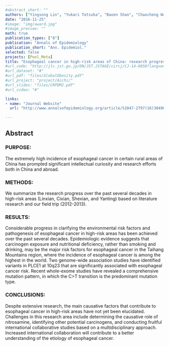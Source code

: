 ```yaml
---
#abstract_short: ""
authors: ["Yingsong Lin", "Yukari Totsuka", "Baoen Shan", "Chaocheng Wang", "Wenqiang Wei", "Youlin Qiao", "Shogo Kikuchi", "Manami Inoue", "Hideo Tanaka", "Yutong He"]
date: "2016-11-25"
#image: "img/award.jpg"
#image_preview: ""
math: true
publication_types: ["8"]
publication: "Annals of Epidemiology"
publication_short: "Ann. Epidemiol."
selected: false
projects: [Pool_Meta]
title: "Esophageal cancer in high-risk areas of China: research progress and challenges"
#url_code: "http://jlc.jst.go.jp/DN/JST.JSTAGE/circj/CJ-14-0850?lang=en&from=CrossRef&type=abstract"
#url_dataset: "#"
#url_pdf: "files/GlobalObesity.pdf"
#url_project: "project/Aichi/"
#url_slides: "files/CRPDM2.pdf"
#url_video: "#"

links:
- name: "Journal Website"
  url: "http://www.annalsofepidemiology.org/article/S1047-2797(16)30496-3/abstract"

---
```


## Abstract

### PURPOSE:
The extremely high incidence of esophageal cancer in certain rural areas of China has prompted significant intellectual curiosity and research efforts both in China and abroad.

### METHODS:
We summarize the research progress over the past several decades in high-risk areas (Linxian, Cixian, Shexian, and Yanting) based on literature research and our field trip (2012-2013).

### RESULTS:
Considerable progress in clarifying the environmental risk factors and pathogenesis of esophageal cancer in high-risk areas has been achieved over the past several decades. Epidemiologic evidence suggests that carcinogen exposure and nutritional deficiency, rather than smoking and drinking, may be the major risk factors for esophageal cancer in the Taihang Mountains region, where the incidence of esophageal cancer is among the highest in the world. Two genome-wide association studies have identified variants in PLCE1 at 10q23 that are significantly associated with esophageal cancer risk. Recent whole-exome studies have revealed a comprehensive mutation pattern, in which the C>T transition is the predominant mutation type.

### CONCLUSIONS:
Despite extensive research, the main causative factors that contribute to esophageal cancer in high-risk areas have not yet been elucidated. Challenges in this research area include determining the causative role of nitrosamine, identifying other potential carcinogens, and conducting fruitful international collaborative studies based on a multidisciplinary approach. Increased international collaboration will contribute to a better understanding of the etiology of esophageal cancer.